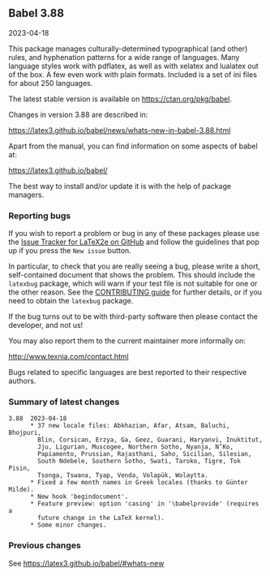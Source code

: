 ## Babel 3.88

2023-04-18

This package manages culturally-determined typographical (and other)
rules, and hyphenation patterns for a wide range of languages. Many
language styles work with pdflatex, as well as with xelatex and
lualatex out of the box. A few even work with plain formats. Included
is a set of ini files for about 250 languages.

The latest stable version is available on <https://ctan.org/pkg/babel>.

Changes in version 3.88 are described in:

https://latex3.github.io/babel/news/whats-new-in-babel-3.88.html

Apart from the manual, you can find information on some aspects of babel at:

https://latex3.github.io/babel/

The best way to install and/or update it is with the help of package
managers.

### Reporting bugs

If you wish to report a problem or bug in any of these packages please
use the
[Issue Tracker for LaTeX2e on GitHub](https://github.com/latex3/babel/issues)
and follow the guidelines that pop up if you press the `New issue`
button.

In particular, to check that you are really seeing a bug, please write
a short, self-contained document that shows the problem. This should
include the `latexbug` package, which will warn if your test file is
not suitable for one or the other reason. See the
[CONTRIBUTING guide](https://github.com/latex3/latex2e/blob/master/CONTRIBUTING.md)
for further details, or if you need to obtain the `latexbug` package.

If the bug turns out to be with third-party software then please
contact the developer, and not us!

You may also report them to the current maintainer more informally on:

   http://www.texnia.com/contact.html

Bugs related to specific languages are best reported to their
respective authors.

### Summary of latest changes
```
3.88  2023-04-18
      * 37 new locale files: Abkhazian, Afar, Atsam, Baluchi, Bhojpuri,
        Blin, Corsican, Erzya, Ga, Geez, Guarani, Haryanvi, Inuktitut,
        Jju, Ligurian, Muscogee, Northern Sotho, Nyanja, N’Ko,
        Papiamento, Prussian, Rajasthani, Saho, Sicilian, Silesian,
        South Ndebele, Southern Sotho, Swati, Taroko, Tigre, Tok Pisin,
        Tsonga, Tswana, Tyap, Venda, Volapük, Wolaytta.
      * Fixed a few month names in Greek locales (thanks to Günter Milde).
      * New hook 'begindocument'.
      * Feature preview: option 'casing' in '\babelprovide' (requires a
        future change in the LaTeX kernel).
      * Some minor changes.
```

### Previous changes

See https://latex3.github.io/babel/#whats-new
